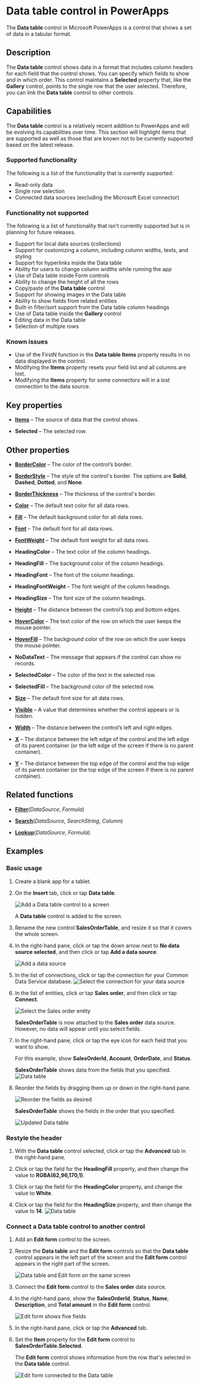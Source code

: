 <properties
	pageTitle="Data table control: reference | Microsoft PowerApps"
	description="Information, including properties and examples, about the Data table control"
	services="powerapps"
	documentationCenter="na"
	authors="jasongre"
	manager="kfend"
	editor=""
	tags=""/>

<tags
   ms.service="powerapps"
   ms.devlang="na"
   ms.topic="article"
   ms.tgt_pltfrm="na"
   ms.workload="na"
   ms.date="05/17/2017"
   ms.author="kfend"/>

# Data table control in PowerApps #
The **Data table** control in Microsoft PowerApps is a control that shows a set of data in a tabular format.

## Description ##
The **Data table** control shows data in a format that includes column headers for each field that the control shows. You can specify which fields to show and in which order. This control maintains a **Selected** property that, like the **Gallery** control, points to the single row that the user selected. Therefore, you can link the **Data table** control to other controls.

## Capabilities ##
The **Data table** control is a relatively recent addition to PowerApps and will be evolving its capabilities over time. This section will highlight items that are supported as well as those that are known not to be currently supported based on the latest release.

### Supported functionality ###
The following is a list of the functionality that is currently supported:
- Read-only data
- Single row selection
- Connected data sources (excluding the Microsoft Excel connector)

### Functionality not supported ###
The following is a list of functionality that isn't currently supported but is in planning for future releases.
- Support for local data sources (collections)
- Support for customizing a column, including column widths, texts, and styling
- Support for hyperlinks inside the Data table
- Ability for users to change column widths while running the app
- Use of Data table inside Form controls
- Ability to change the height of all the rows
- Copy/paste of the **Data table** control
- Support for showing images in the Data table
- Ability to show fields from related entities
- Built-in filter/sort support from the Data table column headings
- Use of Data table inside the **Gallery** control
- Editing data in the Data table
- Selection of multiple rows

### Known issues ###
- Use of the FirstN function in the **Data table Items** property results in no data displayed in the control.
- Modifying the **Items** property resets your field list and all columns are lost.
- Modifying the **Items** property for some connectors will in a lost connection to the data source.

## Key properties ##
+ [**Items**](properties-core.md) – The source of data that the control shows.

+ **Selected** – The selected row.

## Other properties
+ [**BorderColor**](properties-color-border.md) – The color of the control’s border.

+ [**BorderStyle**](properties-color-border.md) – The style of the control's border. The options are **Solid**, **Dashed**, **Dotted**, and **None**.

+ [**BorderThickness**](properties-color-border.md) – The thickness of the control's border.

+ [**Color**](properties-color-border.md) – The default text color for all data rows.

+ [**Fill**](properties-color-border.md) – The default background color for all data rows.

+ [**Font**](properties-text.md) – The default font for all data rows.

+ [**FontWeight**](properties-text.md) – The default font weight for all data rows.

+ **HeadingColor** – The text color of the column headings.

+ **HeadingFill** – The background color of the column headings.

+ **HeadingFont** – The font of the column headings.

+ **HeadingFontWeight** – The font weight of the column headings.

+ **HeadingSize** – The font size of the column headings.

+ [**Height**](properties-size-location.md) – The distance between the control’s top and bottom edges.

+ [**HoverColor**](properties-color-border.md) – The text color of the row on which the user keeps the mouse pointer.

+ [**HoverFill**](properties-color-border.md) – The background color of the row on which the user keeps the mouse pointer.

+ **NoDataText** – The message that appears if the control can show no records.

+ **SelectedColor** – The color of the text in the selected row.

+ **SelectedFill** – The background color of the selected row.

+ [**Size**](properties-text.md) – The default font size for all data rows.

+ [**Visible**](properties-core.md) – A value that determines whether the control appears or is hidden.

+ [**Width**](properties-size-location.md) – The distance between the control’s left and right edges.

+ [**X**](properties-size-location.md) – The distance between the left edge of the control and the left edge of its parent container (or the left edge of the screen if there is no parent container).

+ [**Y**](properties-size-location.md) – The distance between the top edge of the control and the top edge of its parent container (or the top edge of the screen if there is no parent container).

## Related functions

+ [**Filter**](function-filter-lookup.md)(*DataSource*, *Formula*)

+ [**Search**](function-filter-lookup.md)(*DataSource*, *SearchString*, *Column*)

+ [**Lookup**](function-filter-lookup.md)(*DataSource*, *Formula*)

## Examples
### Basic usage
1. Create a blank app for a tablet.

2. On the **Insert** tab, click or tap **Data table**.

   ![Add a Data table control to a screen](./media/control-data-table/insert-data-table.png)

   A **Data table** control is added to the screen.

3. Rename the new control **SalesOrderTable**, and resize it so that it covers the whole screen.

4. In the right-hand pane, click or tap the down arrow next to **No data source selected**, and then click or tap **Add a data source**.
   
   ![Add a data source](./media/control-data-table/add-data-to-data-table.png)
5. In the list of connections, click or tap the connection for your Common Data Service database.
   ![Select the connection for your data source](./media/control-data-table/choose-cds-data-table.png)

6. In the list of entities, click or tap **Sales order**, and then click or tap **Connect**.
   
   ![Select the **Sales order** entity](./media/control-data-table/choose-so-data-table.png)

   **SalesOrderTable** is now attached to the **Sales order** data source. However, no data will appear until you select fields.

7. In the right-hand pane, click or tap the eye icon for each field that you want to show.

	For this example, show **SalesOrderId**, **Account**, **OrderDate**, and **Status**.

   **SalesOrderTable** shows data from the fields that you specified.
   ![Data table](./media/control-data-table/pre-order-data-table.png)

8. Reorder the fields by dragging them up or down in the right-hand pane.
   
   ![Reorder the fields as desired](./media/control-data-table/field-reorder-data-table.png)

   **SalesOrderTable** shows the fields in the order that you specified.

   ![Updated Data table](./media/control-data-table/post-order-data-table.png)

### Restyle the header ###
1. With the **Data table** control selected, click or tap the **Advanced** tab in the right-hand pane.

2. Click or tap the field for the **HeadingFill** property, and then change the value to **RGBA(62,96,170,1)**.

3. Click or tap the field for the **HeadingColor** property, and change the value to **White**.

4. Click or tap the field for the **HeadingSize** property, and then change the value to **14**.
   ![Data table](./media/control-data-table/restyled-data-table.png)

### Connect a **Data table** control to another control
1. Add an **Edit form** control to the screen.

2. Resize the **Data table** and the **Edit form** controls so that the **Data table** control appears in the left part of the screen and the **Edit form** control appears in the right part of the screen.

   ![Data table and **Edit** form on the same screen](./media/control-data-table/data-table-empty-form.png)
3. Connect the **Edit form** control to the **Sales order** data source.
4. In the right-hand pane, show the **SalesOrderId**, **Status**, **Name**, **Description**, and **Total amount** in the **Edit form** control.

   ![**Edit** form shows five fields](./media/control-data-table/data-table-disconnected-form.png)
3. In the right-hand pane, click or tap the **Advanced** tab.
4. Set the **Item** property for the **Edit form** control to **SalesOrderTable.Selected**.

	The **Edit form** control shows information from the row that's selected in the **Data table** control.

   ![**Edit** form connected to the Data table](./media/control-data-table/connected-form-data-table.png)

